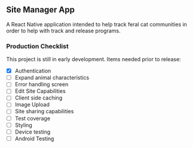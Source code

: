 ## Site Manager App

A React Native application intended to help track feral cat communities in order to help with track and release programs.

### Production Checklist

This project is still in early development. Items needed prior to release:

- [X] Authentication
- [ ] Expand animal characteristics
- [ ] Error handling screen
- [ ] Edit Site Capabilities
- [ ] Client side caching
- [ ] Image Upload
- [ ] Site sharing capabilities
- [ ] Test coverage
- [ ] Styling
- [ ] Device testing
- [ ] Android Testing